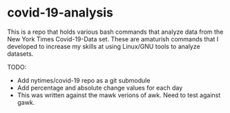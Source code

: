 # covid-19-analysis

This is a repo that holds various bash commands that analyze data from the New York Times Covid-19-Data set. These are amaturish commands that I developed to increase my skills at using Linux/GNU tools to analyze datasets.

TODO:
 - Add nytimes/covid-19 repo as a git submodule
 - Add percentage and absolute change values for each day
 - This was written against the mawk verions of awk.  Need to test against gawk.


